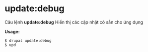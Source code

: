 # update:debug
Câu lệnh **update:debug** Hiển thị các cập nhật có sẵn cho ứng dụng

**Usage:**
```
$ drupal update:debug 
$ upd  
```
